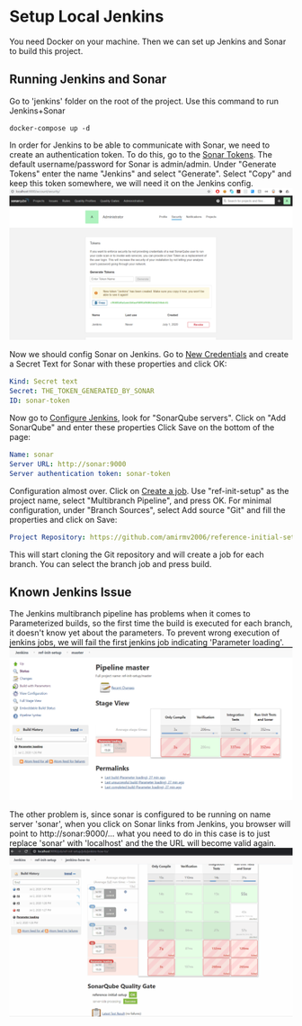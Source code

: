 # Setup Local Jenkins
You need Docker on your machine. Then we can set up Jenkins and Sonar to build this project.

## Running Jenkins and Sonar
Go to 'jenkins' folder on the root of the project. Use this command to run Jenkins+Sonar
```shell script
docker-compose up -d
```
In order for Jenkins to be able to communicate with Sonar, we need to create an authentication token. To do this, go
to the [Sonar Tokens](http://localhost:9000/account/security/). The default username/password for Sonar is admin/admin. Under
"Generate Tokens" enter the name "Jenkins" and select "Generate". Select "Copy" and keep this token somewhere, we will need
 it on the Jenkins config.
![SonarGenerateToken](SonarTokenGenerate.png "Sonar Generate Token")

Now we should config Sonar on Jenkins. Go to [New Credentials](http://localhost:9090/credentials/store/system/domain/_/newCredentials)
and create a Secret Text for Sonar with these properties and click OK:
```yaml
Kind: Secret text
Secret: THE_TOKEN_GENERATED_BY_SONAR
ID: sonar-token
```
Now go to [Configure Jenkins](http://localhost:9090/configure), look for "SonarQube servers". Click
on "Add SonarQube" and enter these properties Click Save on the bottom of the page:
```yaml
Name: sonar
Server URL: http://sonar:9000
Server authentication token: sonar-token
```
Configuration almost over. Click on [Create a job](http://localhost:9090/newJob). Use 
"ref-init-setup" as the project name, select "Multibranch Pipeline", and press OK. For minimal
configuration, under "Branch Sources", select Add source "Git" and fill the properties and click on Save:
```yaml
Project Repository: https://github.com/amirmv2006/reference-initial-setup.git
```
This will start cloning the Git repository and will create a job for each branch. You can select 
the branch job and press build.
## Known Jenkins Issue
The Jenkins multibranch pipeline has problems when it comes to Parameterized builds, so the first
time the build is executed for each branch, it doesn't know yet about the parameters. To prevent 
wrong execution of jenkins jobs, we will fail the first jenkins job indicating 'Parameter loading'.
![JenkinsParameterLoading](JenkinsParameterLoading.png "Jenkins Parameter Loading")


The other problem is, since sonar is configured to be running on name server 'sonar', when you
click on Sonar links from Jenkins, you browser will point to http://sonar:9000/... what you need to
do in this case is to just replace 'sonar' with 'localhost' and the the URL will become valid again.
![JenkinsUrlProblem](JenkinsUrlProblem.gif "Jenkins Url Problem")